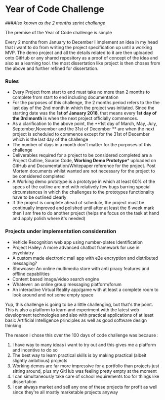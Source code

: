 # Year of Code Challenge

###*Also known as the 2 months sprint challenge*

The premise of the Year of Code challenge is simple

Every 2 months from January to December I implement an idea in my head that i want to do from writing the project specification up until a working MVP. The demo project and all the details related to it are then uploaded onto GitHub or any shared repository as a proof of concept of the idea and also as a learning tool. the most dissertation like project is then choses from the above and further refined for dissertation.



### Rules

- Every Project from start to end must take no more than 2 months to complete from start to end including documentation
- For the purposes of this challenge, the 2 months period refers to the the last day of the 2nd month in which the project was initiated. Since the starting date was the **1st of January 2018**, that means every **1st day of the  3rd month** is when the next project officially commences.
- As a clarification to the above point, the **1st day of March, May, July, September,November and the 31st of December ** are when the next project is scheduled to commence except for the 31st of December which is the last day of the challenge
- The number of days in a month don't matter for the purposes of this challenge
- Deliverables required for a project to be considered completed are a Project Outline, Source Code, **Working Demo Prototype*** uploaded on GitHub and Documentation/Whitepaper reference for the project. Post Mortem documents whilst wanted are not necessary for the project to be considered completed
- A Working demo prototype is a prototype in which at least 60% of the specs of the outline are met with relatively few bugs barring special circumstances in which the challenges to the prototypes functionality have to be outlined clearly
- If the project is complete ahead of schedule, the project must be continually improved and polished until after at least the 6 week mark then I am free to do another project (helps me focus on the task at hand and apply polish where it's needed)



### Projects under implementation consideration

* Vehicle Recognition web app using number-plates Identification
* Project Hailey: A more advanced chatbot framework for use in psychiatry
* A custom made electronic mail app with e2e encryption and distributed messaging?
* Showcase: An online multimedia store with anti piracy features and offline capabilities
* Content based image/video search engine
* Whatever: an online group messaging platform/forum
* An interactive Virtual Reality app/game with at least a complete room to look around and not some empty space



Yup, this challenge is going to be a little challenging, but that's the point. This is also a platform to learn and experiment with the latest web development technologies and also with practical applications of at least basic Artificial Intelligence principles as well as good software design thinking.

The reason i chose this over the 100 days of code challenge was because :

1. I have way to many ideas i want to try out and this gives me a platform and incentive to do so
2. The best way to learn practical skills is by making practical (albeit slightly ambitious) projects
3. Working demos are far more impressive for a portfolio than projects just sitting around, plus my GitHub was feeling pretty empty at the moment
4. I can simultaneously take care of school requirements too for things like dissertation
5. I can always market and sell any one of these projects for profit as well since they're all mostly marketable projects anyway